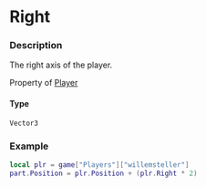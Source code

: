 # Right

### Description

The right axis of the player.

Property of [Player](/classes/Player/)

#### Type

`Vector3`

### Example

```lua
local plr = game["Players"]["willemsteller"]
part.Position = plr.Position + (plr.Right * 2)
```
